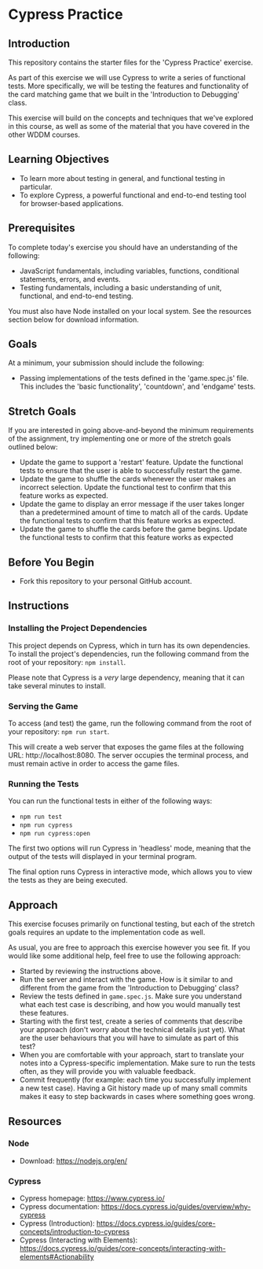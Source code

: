 # Cypress Practice

## Introduction
This repository contains the starter files for the 'Cypress Practice' exercise.

As part of this exercise we will use Cypress to write a series of functional tests. More specifically, we will be testing the features and functionality of the card matching game that we built in the 'Introduction to Debugging' class.

This exercise will build on the concepts and techniques that we've explored in this course, as well as some of the material that you have covered in the other WDDM courses.

## Learning Objectives
- To learn more about testing in general, and functional testing in particular.
- To explore Cypress, a powerful functional and end-to-end testing tool for browser-based applications.

## Prerequisites
To complete today's exercise you should have an understanding of the following:
- JavaScript fundamentals, including variables, functions, conditional statements, errors, and events.
- Testing fundamentals, including a basic understanding of unit, functional, and end-to-end testing.

You must also have Node installed on your local system. See the resources section below for download information.

## Goals
At a minimum, your submission should include the following:
- Passing implementations of the tests defined in the 'game.spec.js' file. This includes the 'basic functionality', 'countdown', and 'endgame' tests.

## Stretch Goals
If you are interested in going above-and-beyond the minimum requirements of the assignment, try implementing one or more of the stretch goals outlined below:

- Update the game to support a 'restart' feature. Update the functional tests to ensure that the user is able to successfully restart the game.
- Update the game to shuffle the cards whenever the user makes an incorrect selection. Update the functional test to confirm that this feature works as expected.
- Update the game to display an error message if the user takes longer than a predetermined amount of time to match all of the cards. Update the functional tests to confirm that this feature works as expected.
- Update the game to shuffle the cards before the game begins. Update the functional tests to confirm that this feature works as expected

## Before You Begin
- Fork this repository to your personal GitHub account.

## Instructions

### Installing the Project Dependencies
This project depends on Cypress, which in turn has its own dependencies. To install the project's dependencies, run the following command from the root of your repository: `npm install`.

Please note that Cypress is a _very_ large dependency, meaning that it can take several minutes to install.

### Serving the Game
To access (and test) the game, run the following command from the root of your repository: `npm run start`.

This will create a web server that exposes the game files at the following URL: http://localhost:8080. The server occupies the terminal process, and must remain active in order to access the game files.

### Running the Tests
You can run the functional tests in either of the following ways:

- `npm run test`
- `npm run cypress`
- `npm run cypress:open`

The first two options will run Cypress in 'headless' mode, meaning that the output of the tests will displayed in your terminal program.

The final option runs Cypress in interactive mode, which allows you to view the tests as they are being executed.

## Approach
This exercise focuses primarily on functional testing, but each of the stretch goals requires an update to the implementation code as well.

As usual, you are free to approach this exercise however you see fit. If you would like some additional help, feel free to use the following approach:

- Started by reviewing the instructions above.
- Run the server and interact with the game. How is it similar to and different from the game from the 'Introduction to Debugging' class?
- Review the tests defined in `game.spec.js`. Make sure you understand what each test case is describing, and how you would manually test these features.
- Starting with the first test, create a series of comments that describe your approach (don't worry about the technical details just yet). What are the user behaviours that you will have to simulate as part of this test?
- When you are comfortable with your approach, start to translate your notes into a Cypress-specific implementation. Make sure to run the tests often, as they will provide you with valuable feedback.
- Commit frequently (for example: each time you successfully implement a new test case). Having a Git history made up of many small commits makes it easy to step backwards in cases where something goes wrong.

## Resources

### Node
- Download: https://nodejs.org/en/

### Cypress
- Cypress homepage: https://www.cypress.io/
- Cypress documentation: https://docs.cypress.io/guides/overview/why-cypress
- Cypress (Introduction): https://docs.cypress.io/guides/core-concepts/introduction-to-cypress
- Cypress (Interacting with Elements): https://docs.cypress.io/guides/core-concepts/interacting-with-elements#Actionability
